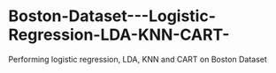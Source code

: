 # Boston-Dataset---Logistic-Regression-LDA-KNN-CART-
Performing  logistic regression, LDA, KNN and CART on Boston Dataset
